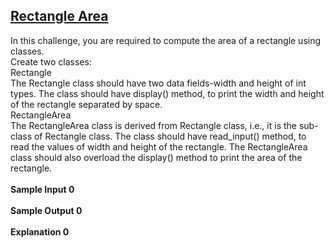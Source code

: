 ## **[Rectangle Area](https://www.hackerrank.com/challenges/rectangle-area)** 
In this challenge, you are required to compute the area of a rectangle using classes.<br>Create two classes:<br>Rectangle<br>The Rectangle class should have two data fields-width and height of int types. The class should have display() method, to print the width and height of the rectangle separated by space.<br>RectangleArea<br>The RectangleArea class is derived from Rectangle class, i.e., it is the sub-class of Rectangle class. The class should have read_input() method, to read the values of width and height of the rectangle. The RectangleArea class should also overload the display() method to print the area of the rectangle.<br><br>**Sample Input 0**<br><br>**Sample Output 0**<br><br>**Explanation 0**<br><br>